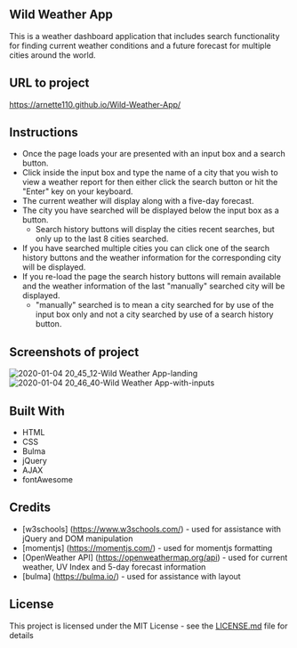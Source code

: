 ## Wild Weather App
This is a weather dashboard application that includes search functionality for finding current weather conditions and a future forecast for multiple cities around the world. 



## URL to project
https://arnette110.github.io/Wild-Weather-App/

## Instructions
- Once the page loads your are presented with an input box and a search button.
- Click inside the input box and type the name of a city that you wish to view a weather report for then either click the search button or hit the "Enter" key on your keyboard.
- The current weather will display along with a five-day forecast.
- The city you have searched will be displayed below the input box as a button.
   * Search history buttons will display the cities recent searches, but only up to the last 8 cities searched.
- If you have searched multiple cities you can click one of the search history buttons and the weather information for the corresponding city will be displayed.
- If you re-load the page the search history buttons will remain available and the weather information of the last "manually" searched city will be displayed.
   * "manually" searched is to mean a city searched for by use of the input box only and not a city searched by use of a search history button.




## Screenshots of project
![2020-01-04 20_45_12-Wild Weather App-landing](https://user-images.githubusercontent.com/54122844/71774891-e466c780-2f33-11ea-8a69-3b188db15332.png)
![2020-01-04 20_46_40-Wild Weather App-with-inputs](https://user-images.githubusercontent.com/54122844/71774892-e6c92180-2f33-11ea-9117-4cef768f1f22.png)



## Built With

* HTML
* CSS
* Bulma
* jQuery
* AJAX
* fontAwesome

## Credits

* [w3schools] (https://www.w3schools.com/) - used for assistance with jQuery and DOM manipulation
* [momentjs] (https://momentjs.com/) - used for momentjs formatting
* [OpenWeather API] (https://openweathermap.org/api) - used for current weather, UV Index and 5-day forecast information
* [bulma] (https://bulma.io/) - used for assistance with layout



## License

This project is licensed under the MIT License - see the [LICENSE.md](LICENSE.md) file for details




